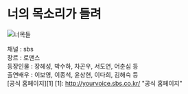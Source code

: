 # 너의 목소리가 들려
![너목들](http://blogfiles13.naver.net/20130625_248/skgusfjqm080_1372143042345g67VR_JPEG/fdf.jpg "너목들")  

채널 : sbs  
장르 : 로맨스  
등장인물 : 장헤성, 박수하, 차곤우, 서도연, 어춘심 등   
출연배우 : 이보영, 이종석, 윤상현, 이다희, 김해숙 등  
[공식 홈페이지][1]
[1]: http://yourvoice.sbs.co.kr/ "공식 홈페이지"
